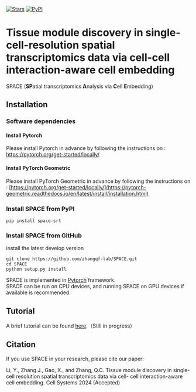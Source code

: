 [![Stars](https://img.shields.io/github/stars/zhangqf-lab/SPACE?logo=GitHub&color=yellow)](https://github.com/zhangqf-lab/SPACE) [![PyPI](https://img.shields.io/pypi/v/space-srt.svg)](https://pypi.org/project/space-srt)

# Tissue module discovery in single-cell-resolution spatial transcriptomics data via cell-cell interaction-aware cell embedding
SPACE (**SP**atial transcriptomics **A**nalysis via **C**ell **E**mbedding)

## Installation  	
### Software dependencies
#### Install Pytorch
Please install Pytorch in advance by following the instructions on : https://pytorch.org/get-started/locally/

#### Install PyTorch Geometric
Please install PyTorch Geometric in advance by following the instructions on : [https://pytorch.org/get-started/locally/](https://pytorch-geometric.readthedocs.io/en/latest/install/installation.html)


### Install SPACE from PyPI

```shell
pip install space-srt
```

### Install SPACE from GitHub

install the latest develop version

```shell
git clone https://github.com/zhangqf-lab/SPACE.git
cd SPACE
python setup.py install
```

SPACE is implemented in [Pytorch](https://pytorch.org/) framework.  
SPACE can be run on CPU devices, and running SPACE on GPU devices if available is recommended.   

## Tutorial
A brief tutorial can be found [here](https://tutorial-space.readthedocs.io/en/latest/).（Still in progress）

## Citation
If you use SPACE in your research, please cite our paper:

Li, Y., Zhang J., Gao, X., and Zhang, Q.C. Tissue module discovery in single-cell resolution spatial transcriptomics data via cell- cell interaction-aware cell embedding. Cell Systems 2024 (Accepted)
